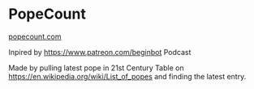 # PopeCount

<a href='www.popecount.com'>popecount.com</a>

Inpired by https://www.patreon.com/beginbot Podcast

Made by pulling latest pope in 21st Century Table on https://en.wikipedia.org/wiki/List_of_popes and finding the latest entry.






